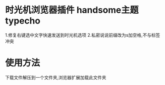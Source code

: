 # 时光机浏览器插件 handsome主题 typecho 
1.修复右键选中文字快速发送到时光机选项 
2.私密说说前缀改为s加空格,不与标签冲突
# 使用方法
下载文件解压到一个文件夹,浏览器扩展加载此文件夹
